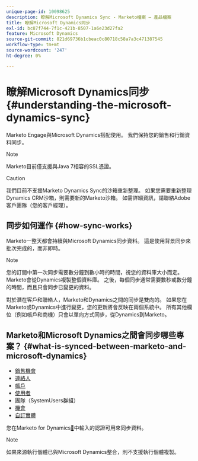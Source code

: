 ```yaml
---
unique-page-id: 10098625
description: 瞭解Microsoft Dynamics Sync - Marketo檔案 — 產品檔案
title: 瞭解Microsoft Dynamics同步
exl-id: bc87f744-7f1c-421b-8507-1a6e23d27fa2
feature: Microsoft Dynamics
source-git-commit: 821d69736b1cbeac0c80718c58a7a3c471387545
workflow-type: tm+mt
source-wordcount: '247'
ht-degree: 0%

---
```


# 瞭解Microsoft Dynamics同步 {#understanding-the-microsoft-dynamics-sync}

Marketo Engage與Microsoft Dynamics搭配使用。 我們保持您的銷售和行銷資料同步。

>[!NOTE]
>
>Marketo目前僅支援與Java 7相容的SSL憑證。

>[!CAUTION]
>
>我們目前不支援Marketo Dynamics Sync的沙箱重新整理。 如果您需要重新整理Dynamics CRM沙箱，則需要新的Marketo沙箱。 如需詳細資訊，請聯絡Adobe客戶團隊（您的客戶經理）。

## 同步如何運作 {#how-sync-works}

Marketo一整天都會持續與Microsoft Dynamics同步資料。 這是使用背景同步來批次完成的，而非即時。

>[!NOTE]
>
>您的訂閱中第一次同步需要數分鐘到數小時的時間，視您的資料庫大小而定。 Marketo會從Dynamics複製整個資料庫。 之後，每個同步通常需要數秒或數分鐘的時間，而且只會同步已變更的資料。

對於潛在客戶和聯絡人，Marketo和Dynamics之間的同步是雙向的。 如果您在Marketo或Dynamics中進行變更，您的更新將會反映在兩個系統中。 所有其他欄位（例如帳戶和商機）只會以單向方式同步，從Dynamics到Marketo。

## Marketo和Microsoft Dynamics之間會同步哪些專案？ {#what-is-synced-between-marketo-and-microsoft-dynamics}

* [銷售機會](/help/marketo/product-docs/crm-sync/microsoft-dynamics-sync/microsoft-dynamics-sync-details/microsoft-dynamics-sync-lead-sync.md)
* [連絡人](/help/marketo/product-docs/crm-sync/microsoft-dynamics-sync/microsoft-dynamics-sync-details/microsoft-dynamics-sync-contact-sync.md)
* [帳戶](/help/marketo/product-docs/crm-sync/microsoft-dynamics-sync/microsoft-dynamics-sync-details/microsoft-dynamics-sync-account-sync.md)
* [使用者](/help/marketo/product-docs/crm-sync/microsoft-dynamics-sync/microsoft-dynamics-sync-details/microsoft-dynamics-sync-user-sync.md)
* 團隊（SystemUsers群組）
* [機會](/help/marketo/product-docs/crm-sync/microsoft-dynamics-sync/microsoft-dynamics-sync-details/microsoft-dynamics-sync-opportunity-sync.md)
* [自訂實體](/help/marketo/product-docs/crm-sync/microsoft-dynamics-sync/microsoft-dynamics-sync-details/enable-sync-for-a-custom-entity.md)

您在Marketo for Dynamics[&#128279;](/help/marketo/product-docs/crm-sync/microsoft-dynamics-sync/sync-setup/microsoft-dynamics-365-with-ropc-connection/step-2-of-4-set-up.md)中輸入的認證可用來同步資料。

>[!NOTE]
>
>如果來源執行個體已與Microsoft Dynamics整合，則不支援執行個體複製。

